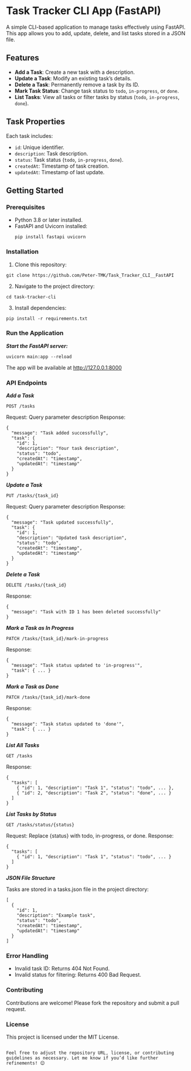 # Task Tracker CLI App (FastAPI)

A simple CLI-based application to manage tasks effectively using FastAPI. This app allows you to add, update, delete, and list tasks stored in a JSON file.

## Features

- **Add a Task**: Create a new task with a description.
- **Update a Task**: Modify an existing task’s details.
- **Delete a Task**: Permanently remove a task by its ID.
- **Mark Task Status**: Change task status to `todo`, `in-progress`, or `done`.
- **List Tasks**: View all tasks or filter tasks by status (`todo`, `in-progress`, `done`).

## Task Properties

Each task includes:

- `id`: Unique identifier.
- `description`: Task description.
- `status`: Task status (`todo`, `in-progress`, `done`).
- `createdAt`: Timestamp of task creation.
- `updatedAt`: Timestamp of last update.

## Getting Started

### Prerequisites

- Python 3.8 or later installed.
- FastAPI and Uvicorn installed:
  ```
  pip install fastapi uvicorn
  ```

### Installation

1. Clone this repository:

```
git clone https://github.com/Peter-TMK/Task_Tracker_CLI__FastAPI
```

2. Navigate to the project directory:

```
cd task-tracker-cli
```

3. Install dependencies:

```
pip install -r requirements.txt
```

### Run the Application

**_Start the FastAPI server:_**

```
uvicorn main:app --reload
```

The app will be available at http://127.0.0.1:8000

### API Endpoints

**_Add a Task_**

```
POST /tasks
```

Request: Query parameter description
Response:

```
{
  "message": "Task added successfully",
  "task": {
    "id": 1,
    "description": "Your task description",
    "status": "todo",
    "createdAt": "timestamp",
    "updatedAt": "timestamp"
  }
}
```

**_Update a Task_**

```
PUT /tasks/{task_id}
```

Request: Query parameter description
Response:

```
{
  "message": "Task updated successfully",
  "task": {
    "id": 1,
    "description": "Updated task description",
    "status": "todo",
    "createdAt": "timestamp",
    "updatedAt": "timestamp"
  }
}
```

**_Delete a Task_**

```
DELETE /tasks/{task_id}
```

Response:

```
{
  "message": "Task with ID 1 has been deleted successfully"
}
```

**_Mark a Task as In Progress_**

```
PATCH /tasks/{task_id}/mark-in-progress
```

Response:

```
{
  "message": "Task status updated to 'in-progress'",
  "task": { ... }
}
```

**_Mark a Task as Done_**

```
PATCH /tasks/{task_id}/mark-done
```

Response:

```
{
  "message": "Task status updated to 'done'",
  "task": { ... }
}
```

**_List All Tasks_**

```
GET /tasks
```

Response:

```
{
  "tasks": [
    { "id": 1, "description": "Task 1", "status": "todo", ... },
    { "id": 2, "description": "Task 2", "status": "done", ... }
  ]
}
```

**_List Tasks by Status_**

```
GET /tasks/status/{status}
```

Request: Replace {status} with todo, in-progress, or done.
Response:

```
{
  "tasks": [
    { "id": 1, "description": "Task 1", "status": "todo", ... }
  ]
}
```

**_JSON File Structure_**

Tasks are stored in a tasks.json file in the project directory:

```
[
  {
    "id": 1,
    "description": "Example task",
    "status": "todo",
    "createdAt": "timestamp",
    "updatedAt": "timestamp"
  }
]
```

### Error Handling

- Invalid task ID: Returns 404 Not Found.
- Invalid status for filtering: Returns 400 Bad Request.

### Contributing

Contributions are welcome! Please fork the repository and submit a pull request.

### License

This project is licensed under the MIT License.

```

Feel free to adjust the repository URL, license, or contributing guidelines as necessary. Let me know if you’d like further refinements! 😊
```
